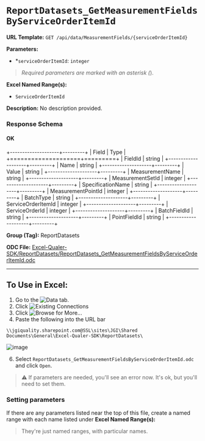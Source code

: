 # `ReportDatasets_GetMeasurementFieldsByServiceOrderItemId`

**URL Template:**
`GET /api/data/MeasurementFields/{serviceOrderItemId}`

**Parameters:**
- *`serviceOrderItemId`: `integer`


> *Required parameters are marked with an asterisk (*).

**Excel Named Range(s):**
- `ServiceOrderItemId`


**Description:**
No description provided.

### Response Schema

#### OK
+--------------------+---------+
| Field              | Type    |
+====================+=========+
| FieldId            | string  |
+--------------------+---------+
| Name               | string  |
+--------------------+---------+
| Value              | string  |
+--------------------+---------+
| MeasurementName    | string  |
+--------------------+---------+
| MeasurementSetId   | integer |
+--------------------+---------+
| SpecificationName  | string  |
+--------------------+---------+
| MeasurementPointId | integer |
+--------------------+---------+
| BatchType          | string  |
+--------------------+---------+
| ServiceOrderItemId | integer |
+--------------------+---------+
| ServiceOrderId     | integer |
+--------------------+---------+
| BatchFieldId       | string  |
+--------------------+---------+
| PointFieldId       | string  |
+--------------------+---------+

**Group (Tag):**
ReportDatasets

**ODC File:**
[Excel-Qualer-SDK/ReportDatasets/ReportDatasets_GetMeasurementFieldsByServiceOrderItemId.odc](https://github.com/Johnson-Gage-Inspection-Inc/qualer-sdk-odc/blob/main/Excel-Qualer-SDK/ReportDatasets/ReportDatasets_GetMeasurementFieldsByServiceOrderItemId.odc)

---

To Use in Excel:
---

1. Go to the ![`Data`](https://github.com/user-attachments/assets/da437a70-57b3-4c5b-bb01-4910ece19ed1)
 tab.
3. Click ![Existing Connections](https://github.com/user-attachments/assets/a2f1ed67-b2e0-4c23-ac90-68c870e60289)
4. Click ![`Browse for More...`](https://github.com/user-attachments/assets/8e698494-6865-41e7-b6fa-043aea81809a)
5. Paste the following into the URL bar
```
\\jgiquality.sharepoint.com@SSL\sites\JGI\Shared Documents\General\Excel-Qualer-SDK\ReportDatasets\
```

![image](https://github.com/user-attachments/assets/1e1a8d87-0377-446d-aaf5-d78562991db3)

6. Select `ReportDatasets_GetMeasurementFieldsByServiceOrderItemId.odc` and click `Open`.

> ⚠️ If parameters are needed, you'll see an error now. It's ok, but you'll need to set them.

### Setting parameters
If there are any parameters listed near the top of this file, create a named range with each name listed under **Excel Named Range(s):**
> They're just named ranges, with particular names.
